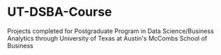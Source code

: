 # UT-DSBA-Course
Projects completed for Postgraduate Program in Data Science/Business Analytics through University of Texas at Austin's McCombs School of Business
